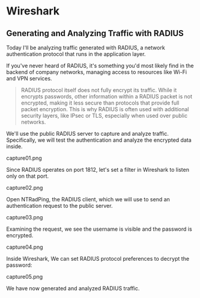 # Wireshark

## Generating and Analyzing Traffic with RADIUS

Today I'll be analyzing traffic generated with RADIUS, a network authentication protocol that runs in the application layer.

If you've never heard of RADIUS, it's something you'd most likely find in the backend of company networks, managing access to resources like Wi-Fi and VPN services.

> RADIUS protocol itself does not fully encrypt its traffic. While it encrypts passwords, other information within a RADIUS packet is not encrypted, making it less secure than protocols that provide full packet encryption. This is why RADIUS is often used with additional security layers, like IPsec or TLS, especially when used over public networks.

We'll use the public RADIUS server to capture and analyze traffic. Specifically, we will test the authentication and analyze the encrypted data inside.

capture01.png

Since RADIUS operates on port 1812, let's set a filter in Wireshark to listen only on that port.

capture02.png

Open NTRadPing, the RADIUS client, which we will use to send an authentication request to the public server.

capture03.png

Examining the request, we see the username is visible and the password is encrypted.

capture04.png

Inside Wireshark, We can set RADIUS protocol preferences to decrypt the password:

capture05.png

We have now generated and analyzed RADIUS traffic.
